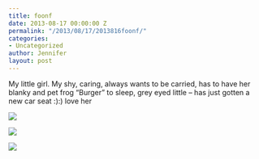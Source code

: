 ```yaml
---
title: foonf
date: 2013-08-17 00:00:00 Z
permalink: "/2013/08/17/2013816foonf/"
categories:
- Uncategorized
author: Jennifer
layout: post
---
```


My little girl. My shy, caring, always wants to be carried, has to have her blanky and pet frog &#8220;Burger&#8221; to sleep, grey eyed little &#8211; has just gotten a new car seat :):) love her

<div class="image-gallery-wrapper">
  <p>
    <img src="/assets/images/foonf/2013-08-16+16.58.13.jpg" />
  </p>

  <p>
    <img src="/assets/images/foonf/2013-08-16+16.58.05.jpg" />
  </p>

  <p>
    <img src="/assets/images/foonf/2013-08-16+16.47.47.jpg" />
  </p>
</div>
